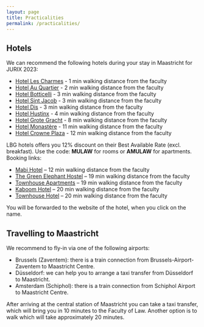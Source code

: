 ```yaml
---
layout: page
title: Practicalities
permalink: /practicalities/
---
```


## Hotels 

We can recommend the following hotels during your stay in Maastricht for JURIX 2023: 

- [Hotel Les Charmes](https://www.charmes.nl/ENG/index.html) - 1 min walking distance from the faculty
- [Hotel Au Quartier](https://www.auquartier.nl/en/) - 2 min walking distance from the faculty
- [Hotel Botticelli](https://www.hotelbotticelli.nl/en/) - 3 min walking distance from the faculty
- [Hotel Sint Jacob](https://boutiquehotelsintjacob.nl/) - 3 min walking distance from the faculty
- [Hotel Dis](https://www.hoteldis.nl/) - 3 min walking distance from the faculty
- [Hotel Hustinx](https://haashustinx.nl/) - 4 min walking distance from the faculty
- [Hotel Grote Gracht](https://boutiquehotelgrotegracht.nl/) - 8 min walking distance from the faculty
- [Hotel Monastère](https://www.hotelmonasteremaastricht.com/nl/?gclid=EAIaIQobChMIhb3dyqK9_AIVgvhRCh2K6AADEAAYASAAEgK3mvD_BwE) - 11 min walking distance from the faculty
- [Hotel Crowne Plaza](https://centrumhotelmaastricht.nl/) - 12 min walking distance from the faculty

LBG hotels offers you 12% discount on their Best Available Rate (excl. breakfast). Use the code: **MULAW** for rooms or **AMULAW** for apartments. Booking links:

-   [Mabi Hotel](https://t.ly/j9XSa) – 12 min walking distance from the faculty
-   [The Green Elephant Hostel](https://t.ly/XKI8C) – 19 min walking distance from the faculty
-   [Townhouse Apartments](https://rb.gy/shopn) – 19 min walking distance from the faculty
-   [Kaboom Hotel](https://t.ly/9vRBL) – 20 min walking distance from the faculty
-   [Townhouse Hotel](https://t.ly/S3T_G) – 20 min walking distance from the faculty

You will be forwarded to the website of the hotel, when you click on the name.

## Travelling to Maastricht 

We recommend to fly-in via one of the following airports: 
- Brussels (Zaventem): there is a train connection from Brussels-Airport-Zaventem to Maastricht Centre.
- Düsseldorf: we can help you to arrange a taxi transfer from Düsseldorf to Maastricht.
- Amsterdam (Schiphol): there is a train connection from Schiphol Airport to Maastricht Centre. 

After arriving at the central station of Maastricht you can take a taxi transfer, which will bring you in 10 minutes to the Faculty of Law. Another option is to walk which will take approximately 20 minutes. 
